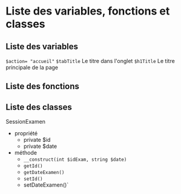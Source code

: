 # Liste des variables, fonctions et classes
## Liste des variables
`$action= "accueil"`
`$tabTitle` Le titre dans l'onglet
`$h1Title` Le titre principale de la page

## Liste des fonctions

## Liste des classes
 SessionExamen
* propriété
	* private $id
	* private $date
* méthode
	* `__construct(int $idExam, string $date)`
	* `getId()`
	* `getDateExamen()`
	* `setId()`
	* setDateExamen()`
